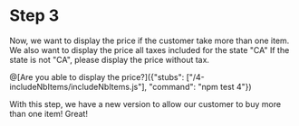 # Step 3

Now, we want to display the price if the customer take more than one item.
We also want to display the price all taxes included for the state "CA"
If the state is not "CA", please display the price without tax.

@[Are you able to display the price?]({"stubs": ["/4-includeNbItems/includeNbItems.js"], "command": "npm test 4"})

With this step, we have a new version to allow our customer to buy more than one item! Great!